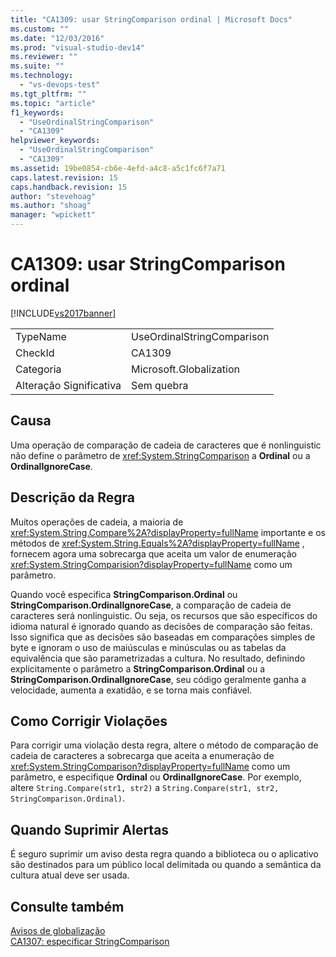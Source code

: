 ```yaml
---
title: "CA1309: usar StringComparison ordinal | Microsoft Docs"
ms.custom: ""
ms.date: "12/03/2016"
ms.prod: "visual-studio-dev14"
ms.reviewer: ""
ms.suite: ""
ms.technology: 
  - "vs-devops-test"
ms.tgt_pltfrm: ""
ms.topic: "article"
f1_keywords: 
  - "UseOrdinalStringComparison"
  - "CA1309"
helpviewer_keywords: 
  - "UseOrdinalStringComparison"
  - "CA1309"
ms.assetid: 19be0854-cb6e-4efd-a4c8-a5c1fc6f7a71
caps.latest.revision: 15
caps.handback.revision: 15
author: "stevehoag"
ms.author: "shoag"
manager: "wpickett"
---
```

# CA1309: usar StringComparison ordinal
[!INCLUDE[vs2017banner](../code-quality/includes/vs2017banner.md)]

|||  
|-|-|  
|TypeName|UseOrdinalStringComparison|  
|CheckId|CA1309|  
|Categoria|Microsoft.Globalization|  
|Alteração Significativa|Sem quebra|  
  
## Causa  
 Uma operação de comparação de cadeia de caracteres que é nonlinguistic não define o parâmetro de <xref:System.StringComparison> a **Ordinal** ou a **OrdinalIgnoreCase**.  
  
## Descrição da Regra  
 Muitos operações de cadeia, a maioria de <xref:System.String.Compare%2A?displayProperty=fullName> importante e os métodos de <xref:System.String.Equals%2A?displayProperty=fullName> , fornecem agora uma sobrecarga que aceita um valor de enumeração <xref:System.StringComparision?displayProperty=fullName> como um parâmetro.  
  
 Quando você especifica **StringComparison.Ordinal** ou **StringComparison.OrdinalIgnoreCase**, a comparação de cadeia de caracteres será nonlinguistic.  Ou seja, os recursos que são específicos do idioma natural é ignorado quando as decisões de comparação são feitas.  Isso significa que as decisões são baseadas em comparações simples de byte e ignoram o uso de maiúsculas e minúsculas ou as tabelas da equivalência que são parametrizadas a cultura.  No resultado, definindo explicitamente o parâmetro a **StringComparison.Ordinal** ou a **StringComparison.OrdinalIgnoreCase**, seu código geralmente ganha a velocidade, aumenta a exatidão, e se torna mais confiável.  
  
## Como Corrigir Violações  
 Para corrigir uma violação desta regra, altere o método de comparação de cadeia de caracteres a sobrecarga que aceita a enumeração de <xref:System.StringComparison?displayProperty=fullName> como um parâmetro, e especifique **Ordinal** ou **OrdinalIgnoreCase**.  Por exemplo, altere `String.Compare(str1, str2)` a `String.Compare(str1, str2, StringComparison.Ordinal)`.  
  
## Quando Suprimir Alertas  
 É seguro suprimir um aviso desta regra quando a biblioteca ou o aplicativo são destinados para um público local delimitada ou quando a semântica da cultura atual deve ser usada.  
  
## Consulte também  
 [Avisos de globalização](../code-quality/globalization-warnings.md)   
 [CA1307: especificar StringComparison](../code-quality/ca1307-specify-stringcomparison.md)